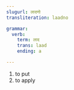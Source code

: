 ```yaml
---
slugurl: लादणो
transliteration: laadno

grammar:
  verb:
    term: लाद
    trans: laad
    ending: a

---
```


<word-pos pos="verb">

<word-meanings>

1. to put
2. to apply

</word-meanings>

<verb-conj :grammar="grammar"></verb-conj>

</word-pos>

